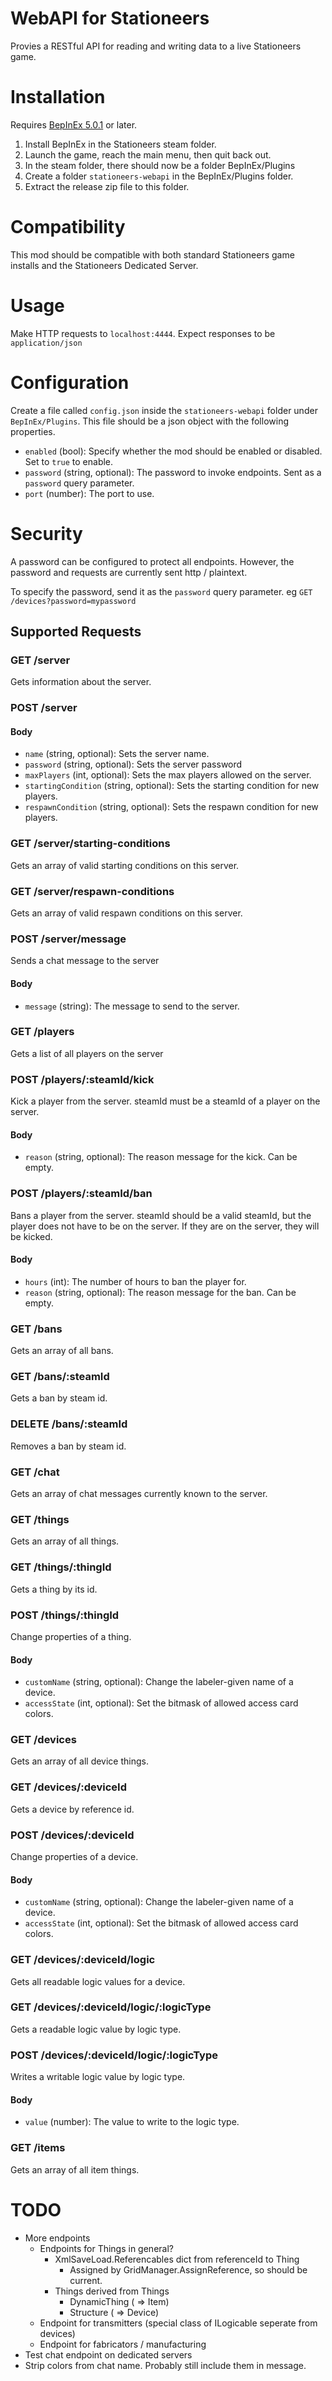 # WebAPI for Stationeers

Provies a RESTful API for reading and writing data to a live Stationeers game.

# Installation

Requires [BepInEx 5.0.1](https://github.com/BepInEx/BepInEx/releases) or later.

1. Install BepInEx in the Stationeers steam folder.
2. Launch the game, reach the main menu, then quit back out.
3. In the steam folder, there should now be a folder BepInEx/Plugins
4. Create a folder `stationeers-webapi` in the BepInEx/Plugins folder.
5. Extract the release zip file to this folder.

# Compatibility

This mod should be compatible with both standard Stationeers game installs and the Stationeers Dedicated Server.

# Usage

Make HTTP requests to `localhost:4444`.
Expect responses to be `application/json`

# Configuration

Create a file called `config.json` inside the `stationeers-webapi` folder under `BepInEx/Plugins`.
This file should be a json object with the following properties.

- `enabled` (bool): Specify whether the mod should be enabled or disabled. Set to `true` to enable.
- `password` (string, optional): The password to invoke endpoints. Sent as a `password` query parameter.
- `port` (number): The port to use.

# Security

A password can be configured to protect all endpoints. However, the password and requests are currently sent http / plaintext.

To specify the password, send it as the `password` query parameter. eg `GET /devices?password=mypassword`

## Supported Requests

### GET /server

Gets information about the server.

### POST /server

#### Body

- `name` (string, optional): Sets the server name.
- `password` (string, optional): Sets the server password
- `maxPlayers` (int, optional): Sets the max players allowed on the server.
- `startingCondition` (string, optional): Sets the starting condition for new players.
- `respawnCondition` (string, optional): Sets the respawn condition for new players.

### GET /server/starting-conditions

Gets an array of valid starting conditions on this server.

### GET /server/respawn-conditions

Gets an array of valid respawn conditions on this server.

### POST /server/message

Sends a chat message to the server

#### Body

- `message` (string): The message to send to the server.

### GET /players

Gets a list of all players on the server

### POST /players/:steamId/kick

Kick a player from the server.
steamId must be a steamId of a player on the server.

#### Body

- `reason` (string, optional): The reason message for the kick. Can be empty.

### POST /players/:steamId/ban

Bans a player from the server.
steamId should be a valid steamId, but the player does not have to be on the server. If they are on the server, they will be kicked.

#### Body

- `hours` (int): The number of hours to ban the player for.
- `reason` (string, optional): The reason message for the ban. Can be empty.

### GET /bans

Gets an array of all bans.

### GET /bans/:steamId

Gets a ban by steam id.

### DELETE /bans/:steamId

Removes a ban by steam id.

### GET /chat

Gets an array of chat messages currently known to the server.

### GET /things

Gets an array of all things.

### GET /things/:thingId

Gets a thing by its id.

### POST /things/:thingId

Change properties of a thing.

#### Body

- `customName` (string, optional): Change the labeler-given name of a device.
- `accessState` (int, optional): Set the bitmask of allowed access card colors.

### GET /devices

Gets an array of all device things.

### GET /devices/:deviceId

Gets a device by reference id.

### POST /devices/:deviceId

Change properties of a device.

#### Body

- `customName` (string, optional): Change the labeler-given name of a device.
- `accessState` (int, optional): Set the bitmask of allowed access card colors.

### GET /devices/:deviceId/logic

Gets all readable logic values for a device.

### GET /devices/:deviceId/logic/:logicType

Gets a readable logic value by logic type.

### POST /devices/:deviceId/logic/:logicType

Writes a writable logic value by logic type.

#### Body

- `value` (number): The value to write to the logic type.

### GET /items

Gets an array of all item things.

# TODO

- More endpoints
  - Endpoints for Things in general?
    - XmlSaveLoad.Referencables dict from referenceId to Thing
      - Assigned by GridManager.AssignReference, so should be current.
    - Things derived from Things
      - DynamicThing ( => Item)
      - Structure ( => Device)
  - Endpoint for transmitters (special class of ILogicable seperate from devices)
  - Endpoint for fabricators / manufacturing
- Test chat endpoint on dedicated servers
- Strip colors from chat name. Probably still include them in message.
